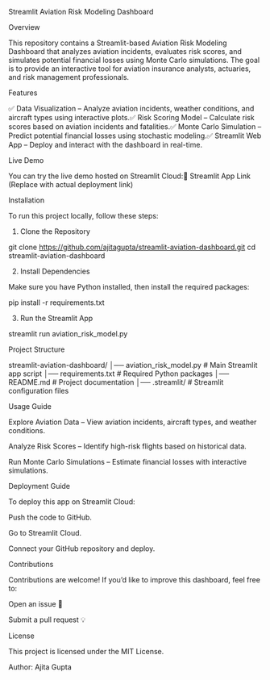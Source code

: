 Streamlit Aviation Risk Modeling Dashboard

Overview

This repository contains a Streamlit-based Aviation Risk Modeling Dashboard that analyzes aviation incidents, evaluates risk scores, and simulates potential financial losses using Monte Carlo simulations. The goal is to provide an interactive tool for aviation insurance analysts, actuaries, and risk management professionals.

Features

✅ Data Visualization – Analyze aviation incidents, weather conditions, and aircraft types using interactive plots.✅ Risk Scoring Model – Calculate risk scores based on aviation incidents and fatalities.✅ Monte Carlo Simulation – Predict potential financial losses using stochastic modeling.✅ Streamlit Web App – Deploy and interact with the dashboard in real-time.

Live Demo

You can try the live demo hosted on Streamlit Cloud:🔗 Streamlit App Link (Replace with actual deployment link)

Installation

To run this project locally, follow these steps:

1. Clone the Repository

git clone https://github.com/ajitagupta/streamlit-aviation-dashboard.git
cd streamlit-aviation-dashboard

2. Install Dependencies

Make sure you have Python installed, then install the required packages:

pip install -r requirements.txt

3. Run the Streamlit App

streamlit run aviation_risk_model.py

Project Structure

streamlit-aviation-dashboard/
│── aviation_risk_model.py    # Main Streamlit app script
│── requirements.txt          # Required Python packages
│── README.md                 # Project documentation
│── .streamlit/               # Streamlit configuration files

Usage Guide

Explore Aviation Data – View aviation incidents, aircraft types, and weather conditions.

Analyze Risk Scores – Identify high-risk flights based on historical data.

Run Monte Carlo Simulations – Estimate financial losses with interactive simulations.

Deployment Guide

To deploy this app on Streamlit Cloud:

Push the code to GitHub.

Go to Streamlit Cloud.

Connect your GitHub repository and deploy.

Contributions

Contributions are welcome! If you’d like to improve this dashboard, feel free to:

Open an issue 🚀

Submit a pull request 💡

License

This project is licensed under the MIT License.

Author: Ajita Gupta
